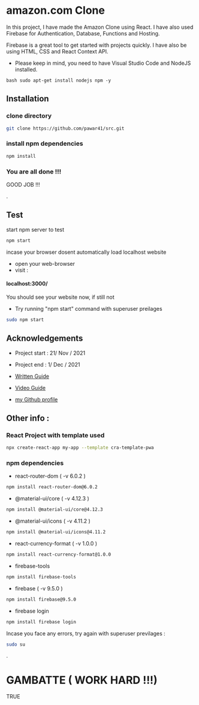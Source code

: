 
# amazon.com Clone

  In this project, 
  I have made the Amazon Clone using React. 
  I have also used Firebase for Authentication, Database, 
  Functions and Hosting. 

  Firebase is a great tool to get started with projects quickly. 
  I have also be using HTML, CSS and React Context API.

* Please keep in mind, you need to have Visual Studio Code and NodeJS installed. 

``` 
bash sudo apt-get install nodejs npm -y
```



## Installation


  
### clone directory

```bash
git clone https://github.com/pawar41/src.git
```

### install npm dependencies

```bash
npm install
```

### You are all done !!!
GOOD JOB !!!


.
## Test

start npm server to test



```bash
npm start
```

incase your browser dosent automatically load localhost website 
  
  * open your web-browser
  * visit :
  ####     localhost:3000/

   You should see your website now, if still not

   * Try running "npm start" command with superuser preilages 

```bash
sudo npm start
```

## Acknowledgements

- Project start : 21/ Nov / 2021 
- Project end : 1/ Dec / 2021

- [Written Guide](https://medium.com/cleverprogrammer/amazon-clone-using-react-the-ultimate-guide-fba2b36f3458)
- [Video Guide](https://youtu.be/RDV3Z1KCBvo) 

 - [my Github profile](https://github.com/pawar41)


## Other info :

### React Project with template used 

```bash
npx create-react-app my-app --template cra-template-pwa
```

  
### npm dependencies

  * react-router-dom ( -v 6.0.2 )

  ```bash
npm install react-router-dom@6.0.2
  ```

  * @material-ui/core ( -v 4.12.3 )

  ```bash
npm install @material-ui/core@4.12.3
  ```

  * @material-ui/icons ( -v 4.11.2 )

  ```bash
npm install @material-ui/icons@4.11.2
  ```

  * react-currency-format ( -v 1.0.0 )

  ```bash
npm install react-currency-format@1.0.0
  ```

  * firebase-tools 

  ```bash
npm install firebase-tools
  ```

  * firebase ( -v 9.5.0 )

  ```bash
npm install firebase@9.5.0
  ```
  
  * firebase login 

  ```bash
npm install firebase login
  ```


Incase you face any errors, 
  try again with superuser previlages :

  ```bash
sudo su
  ```

  .

# GAMBATTE ( WORK HARD !!!)
TRUE
